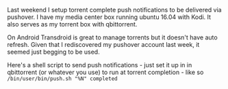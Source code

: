 <!--
PostId: 8706379307041798323
Title    : Torrent download notifications with Pushover
Labels   : shell, linux
Format	 : markdown
-->

Last weekend I setup torrent complete push notifications to be delivered via pushover. I have my media center box running
ubuntu 16.04 with Kodi. It also serves as my torrent box with qbittorrent.

On Android Transdroid is great to manage torrents but it doesn't have auto refresh. Given that I rediscovered my
pushover account last week, it seemed just begging to be used.

Here's a shell script to send push notifications - just set it up in in qbittorrent (or whatever you use) to run
at torrent completion - like so `/bin/user/bin/push.sh "%N" completed`

<script src="https://gist.github.com/raghur/93da463d3a837699b2a20427f4cf1335.js"></script>


